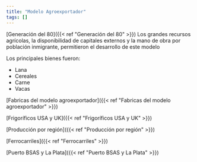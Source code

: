 ```yaml
---
title: "Modelo Agroexportador"
tags: []
---
```

[Generación del 80]({{< ref "Generación del 80" >}})
Los grandes recursos agrícolas, la disponibilidad de capitales externos y la mano de obra por población inmigrante, permitieron el desarrollo de este modelo

Los principales bienes fueron: 
- Lana
- Cereales
- Carne
- Vacas

[Fabricas del modelo agroexportador]({{< ref "Fabricas del modelo agroexportador" >}})

[Frigoríficos USA y UK]({{< ref "Frigoríficos USA y UK" >}})

[Producción por región]({{< ref "Producción por región" >}})

[Ferrocarriles]({{< ref "Ferrocarriles" >}})

[Puerto BSAS y La Plata]({{< ref "Puerto BSAS y La Plata" >}})